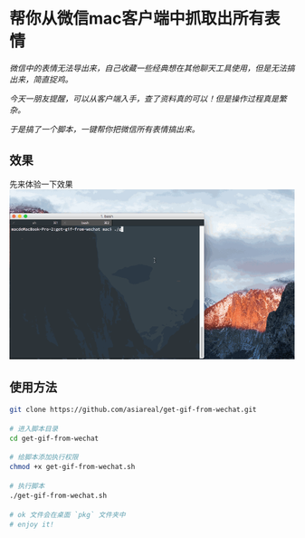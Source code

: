 # 帮你从微信mac客户端中抓取出所有表情

*微信中的表情无法导出来，自己收藏一些经典想在其他聊天工具使用，但是无法搞出来，简直捉鸡。*

*今天一朋友提醒，可以从客户端入手，查了资料真的可以！但是操作过程真是繁杂。*

*于是搞了一个脚本，一键帮你把微信所有表情搞出来。*

## 效果

先来体验一下效果
![效果](./images/show.gif)

## 使用方法

```bash
git clone https://github.com/asiareal/get-gif-from-wechat.git

# 进入脚本目录
cd get-gif-from-wechat

# 给脚本添加执行权限
chmod +x get-gif-from-wechat.sh

# 执行脚本
./get-gif-from-wechat.sh

# ok 文件会在桌面 `pkg` 文件夹中
# enjoy it! 
```